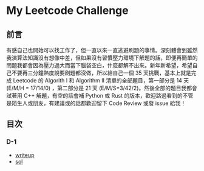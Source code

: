 # My Leetcode Challenge

## 前言
有感自己也開始可以找工作了，但一直以來一直逃避刷題的事情。深刻體會到雖然我演算法知識沒有想像中差，但如果沒有習慣壓力環境下解題的話，即便再簡單的問題我都會因為壓力過大而當下腦袋空白，什麼都解不出來。新年新希望，希望自己不要再三分鐘熱度說要刷題都沒做，所以給自己一個 35 天挑戰，基本上就是完成 Leetcode 的 Algorith I 和 Algorithm II 清單的全部題目，第一部分是 14 天 (E/M/H = 17/14/0) ，第二部分是 21 天 (E/M/S=3/42/2)。然後全部的題目我都會試著用 C++ 解題，有空的話會補 Python 或 Rust 的版本，歡迎路過看到的不管是陌生人或朋友，有建議或的話都歡迎留下 Code Review 或發 issue 給我！

## 目次

### D-1
* [writeup](https://github.com/nashi5566/my-leetcode-challlenge/blob/main/D-1/D-1.md)
* [sol](https://github.com/nashi5566/my-leetcode-challlenge/tree/main/D-1/cpp)
